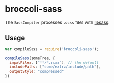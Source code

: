 # broccoli-sass

The `SassCompiler` processes `.scss` files with [libsass](https://github.com/hcatlin/libsass).

## Usage

```js
var compileSass = require('broccoli-sass');

compileSass(someTree, {
  inputFiles: ["**/*.scss"], // the default
  includePaths: ["some/extra/include/path"],
  outputStyle: "compressed"
})
```
